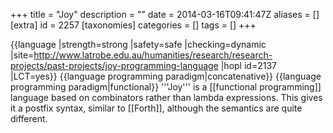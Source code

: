 +++
title = "Joy"
description = ""
date = 2014-03-16T09:41:47Z
aliases = []
[extra]
id = 2257
[taxonomies]
categories = []
tags = []
+++

{{language
|strength=strong
|safety=safe
|checking=dynamic
|site=http://www.latrobe.edu.au/humanities/research/research-projects/past-projects/joy-programming-language
|hopl id=2137
|LCT=yes}}
{{language programming paradigm|concatenative}}
{{language programming paradigm|functional}}
'''Joy''' is a [[functional programming]] language based on combinators rather than lambda expressions. This gives it a postfix syntax, similar to [[Forth]], although the semantics are quite different.
